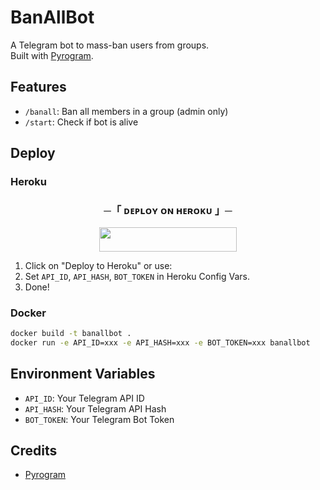 # BanAllBot

A Telegram bot to mass-ban users from groups.  
Built with [Pyrogram](https://github.com/pyrogram/pyrogram).

## Features

- `/banall`: Ban all members in a group (admin only)
- `/start`: Check if bot is alive

## Deploy

### Heroku
<h3 align="center">
    ─「 ᴅᴇᴩʟᴏʏ ᴏɴ ʜᴇʀᴏᴋᴜ 」─
</h3>

<p align="center"><a href="https://dashboard.heroku.com/new?template=https://github.com/KashDaYash/BanAllBot"> <img src="https://img.shields.io/badge/Deploy%20On%20Heroku-pink?style=for-the-badge&logo=heroku" width="220" height="38.45"/></a></p>

1. Click on "Deploy to Heroku" or use:
2. Set `API_ID`, `API_HASH`, `BOT_TOKEN` in Heroku Config Vars.
3. Done!

### Docker

```bash
docker build -t banallbot .
docker run -e API_ID=xxx -e API_HASH=xxx -e BOT_TOKEN=xxx banallbot
```

## Environment Variables

- `API_ID`: Your Telegram API ID
- `API_HASH`: Your Telegram API Hash
- `BOT_TOKEN`: Your Telegram Bot Token

## Credits

- [Pyrogram](https://github.com/pyrogram/pyrogram)
